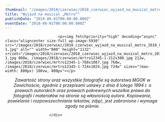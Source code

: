 ```yaml
---
thumbnail: "/images/2018/czerwiec/2018_czerwiec_wyjazd_na_musical_metro_2018_06_wyjazd_na_musical_metro_mrtro12345-1.jpg"
title: "Wyjazd na musical „Metro”"
publishDate: "2018-06-01T00:00:00.000Z"
eventDate: "2018-06-01T00:00:00.000Z"
---
```


<div class="entry-content">
							
							<p><img fetchpriority="high" decoding="async" class="aligncenter size-full wp-image-5930" src="/images/2018/czerwiec/2018_czerwiec_wyjazd_na_musical_metro_2018_06_wyjazd_na_musical_metro_mrtro12345-1.jpg" alt="" width="800" height="1132" srcset="/images/2018/czerwiec/2018_czerwiec_wyjazd_na_musical_metro_2018_06_wyjazd_na_musical_metro_mrtro12345-1.jpg 800w, /images/2018/czerwiec/mrtro12345-1-212x300.jpg 212w, /images/2018/czerwiec/mrtro12345-1-768x1087.jpg 768w, /images/2018/czerwiec/mrtro12345-1-724x1024.jpg 724w" sizes="(max-width: 800px) 100vw, 800px"></p>
<p style="text-align: center;"><em>Zawartość strony oraz wszystkie fotografie są autorstwa MGOK w Zawichoście, zgodnie z przepisami ustawy z dnia 4 lutego 1994 r. o prawach autorskich oraz prawach pokrewnych wszelkie prawa do fotografii i materiałów na stronie są własnością autora. Kopiowanie, powielanie i rozpowszechnianie tekstów, zdjęć, jest zabronione i wymaga zgody na piśmie.</em></p>
						
						</div>
